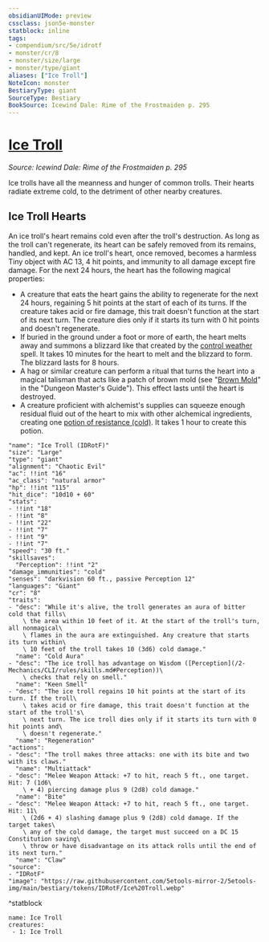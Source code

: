 ```yaml
---
obsidianUIMode: preview
cssclass: json5e-monster
statblock: inline
tags:
- compendium/src/5e/idrotf
- monster/cr/8
- monster/size/large
- monster/type/giant
aliases: ["Ice Troll"]
NoteIcon: monster
BestiaryType: giant
SourceType: Bestiary
BookSource: Icewind Dale: Rime of the Frostmaiden p. 295
---
```

# [Ice Troll](2-Mechanics\CLI\bestiary\giant/ice-troll-idrotf.md)
*Source: Icewind Dale: Rime of the Frostmaiden p. 295*  

Ice trolls have all the meanness and hunger of common trolls. Their hearts radiate extreme cold, to the detriment of other nearby creatures.

## Ice Troll Hearts

An ice troll's heart remains cold even after the troll's destruction. As long as the troll can't regenerate, its heart can be safely removed from its remains, handled, and kept. An ice troll's heart, once removed, becomes a harmless Tiny object with AC 13, 4 hit points, and immunity to all damage except fire damage. For the next 24 hours, the heart has the following magical properties:

- A creature that eats the heart gains the ability to regenerate for the next 24 hours, regaining 5 hit points at the start of each of its turns. If the creature takes acid or fire damage, this trait doesn't function at the start of its next turn. The creature dies only if it starts its turn with 0 hit points and doesn't regenerate.  
- If buried in the ground under a foot or more of earth, the heart melts away and summons a blizzard like that created by the [control weather](/2-Mechanics/CLI/spells/control-weather.md) spell. It takes 10 minutes for the heart to melt and the blizzard to form. The blizzard lasts for 8 hours.  
- A hag or similar creature can perform a ritual that turns the heart into a magical talisman that acts like a patch of brown mold (see "[Brown Mold](/2-Mechanics/CLI/traps-hazards/brown-mold.md)" in the "Dungeon Master's Guide"). This effect lasts until the heart is destroyed.  
- A creature proficient with alchemist's supplies can squeeze enough residual fluid out of the heart to mix with other alchemical ingredients, creating one [potion of resistance (cold)](/2-Mechanics/CLI/items/potion-of-cold-resistance.md). It takes 1 hour to create this potion.   

```statblock
"name": "Ice Troll (IDRotF)"
"size": "Large"
"type": "giant"
"alignment": "Chaotic Evil"
"ac": !!int "16"
"ac_class": "natural armor"
"hp": !!int "115"
"hit_dice": "10d10 + 60"
"stats":
- !!int "18"
- !!int "8"
- !!int "22"
- !!int "7"
- !!int "9"
- !!int "7"
"speed": "30 ft."
"skillsaves":
  "Perception": !!int "2"
"damage_immunities": "cold"
"senses": "darkvision 60 ft., passive Perception 12"
"languages": "Giant"
"cr": "8"
"traits":
- "desc": "While it's alive, the troll generates an aura of bitter cold that fills\
    \ the area within 10 feet of it. At the start of the troll's turn, all nonmagical\
    \ flames in the aura are extinguished. Any creature that starts its turn within\
    \ 10 feet of the troll takes 10 (3d6) cold damage."
  "name": "Cold Aura"
- "desc": "The ice troll has advantage on Wisdom ([Perception](/2-Mechanics/CLI/rules/skills.md#Perception))\
    \ checks that rely on smell."
  "name": "Keen Smell"
- "desc": "The ice troll regains 10 hit points at the start of its turn. If the troll\
    \ takes acid or fire damage, this trait doesn't function at the start of the troll's\
    \ next turn. The ice troll dies only if it starts its turn with 0 hit points and\
    \ doesn't regenerate."
  "name": "Regeneration"
"actions":
- "desc": "The troll makes three attacks: one with its bite and two with its claws."
  "name": "Multiattack"
- "desc": "Melee Weapon Attack: +7 to hit, reach 5 ft., one target. Hit: 7 (1d6\
    \ + 4) piercing damage plus 9 (2d8) cold damage."
  "name": "Bite"
- "desc": "Melee Weapon Attack: +7 to hit, reach 5 ft., one target. Hit: 11\
    \ (2d6 + 4) slashing damage plus 9 (2d8) cold damage. If the target takes\
    \ any of the cold damage, the target must succeed on a DC 15 Constitution saving\
    \ throw or have disadvantage on its attack rolls until the end of its next turn."
  "name": "Claw"
"source":
- "IDRotF"
"image": "https://raw.githubusercontent.com/5etools-mirror-2/5etools-img/main/bestiary/tokens/IDRotF/Ice%20Troll.webp"
```
^statblock

```encounter-table
name: Ice Troll
creatures:
 - 1: Ice Troll
```